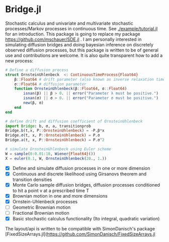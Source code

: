# Bridge.jl
 
Stochastic calculus and univariate and multivariate stochastic processes/Markov processes in continuous time.
See [./example/tutorial.jl](./example/tutorial.jl) for an introduction.
This package is going to replace my package https://github.com/mschauer/SDE.jl . I am personally interested in simulating diffusion bridges and doing bayesian inference on discretely observed diffusion processes, but this package is written to be of general use and contributions are welcome. It is also quite transparent how to add a new process:

```Julia
# Define a diffusion process
struct OrnsteinUhlenbeck  <: ContinuousTimeProcess{Float64}
    β::Float64 # drift parameter (also known as inverse relaxation time)
    σ::Float64 # diffusion parameter
    function OrnsteinUhlenbeck(β::Float64, σ::Float64)
        isnan(β) || β > 0. || error("Parameter λ must be positive.")
        isnan(σ) || σ > 0. || error("Parameter σ must be positive.")
        new(β, σ)
    end
end

# define drift and diffusion coefficient of OrnsteinUhlenbeck
import Bridge: b, σ, a, transitionprob
Bridge.b(t,x, P::OrnsteinUhlenbeck) = -P.β*x
Bridge.σ(t, x, P::OrnsteinUhlenbeck) = P.σ
Bridge.a(t, x, P::OrnsteinUhlenbeck) = P.σ^2

# simulate OrnsteinUhlenbeck using Euler scheme
W = sample(0:0.01:10, Wiener{Float64}()) 
X = euler(0.1, W, OrnsteinUhlenbeck(20., 1.))
```

- [x] Define and simulate diffusion processes in one or more dimension
- [x] Continuous and discrete likelihood using Girsanovs theorem and transition densities
- [x] Monte Carlo sample diffusion bridges, diffusion processes conditioned to hit a point v at a prescribed time T
- [x] Brownian motion in one and more dimensions
- [x] Ornstein-Uhlenbeck processes
- [ ] Geometric Brownian motion 
- [ ] Fractional Brownian motion
- [x] Basic stochastic calculus functionality (Ito integral, quadratic variation) 

The layout/api is written to be compatible with SimonDanisch's package [FixedSizeArrays.jl](https://github.com/SimonDanisch/FixedSizeArrays.jl




